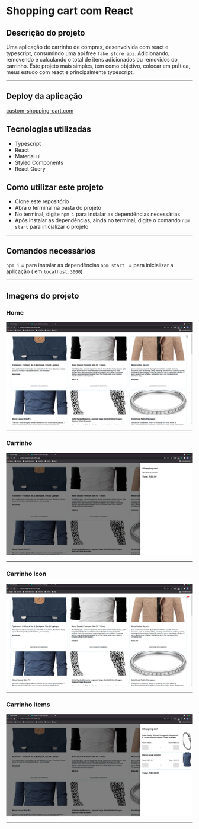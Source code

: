 # Shopping cart com React

## Descrição do projeto
Uma aplicação de carrinho de compras, desenvolvida com react e typescript, consumindo uma api free `fake store api`. Adicionando, removendo e calculando o total de itens adicionados ou removidos do carrinho. Este projeto mais simples, tem como objetivo, colocar em prática, meus estudo com react e principalmente typescript. 
<hr>

## Deploy da aplicação

[custom-shopping-cart.com](custom-shopping-cart.netlify.app)

## Tecnologias utilizadas
- Typescript
- React
- Material ui
- Styled Components
- React Query

## Como utilizar este projeto
- Clone este repositório
- Abra o terminal na pasta do projeto
- No terminal, digite ` npm i ` para instalar as dependências necessárias
- Após instalar as dependências, ainda no terminal, digite o comando ` npm start ` para inicializar o projeto
<hr>

## Comandos necessários
`npm i` = para instalar as dependências
`npm start ` = para inicializar a aplicação ( em ` localhost:3000 `)
<hr>


## Imagens do projeto

### Home
<img src="./src/img/home-shopping.png" />
<hr>

### Carrinho
<img src="./src/img/cart.png" />
<hr>

### Carrinho Icon
<img src="./src/img/cart-item.png" />
<hr>

### Carrinho Items
<img src="./src/img/cart-open.png" />
<hr>
